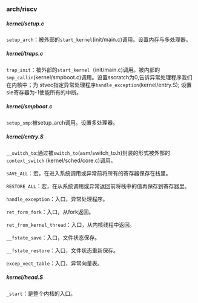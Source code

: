 ### arch/riscv

##### kernel/setup.c

`setup_arch`：被外部的`start_kernel`(init/main.c)调用。设置内存与多处理器。

##### kernel/traps.c

`trap_init`：被外部的`start_kernel`（init/main.c)调用。被内部的`smp_callin`(kernel/smpboot.c)调用。设置sscratch为0,告诉异常处理程序我们在内核中；为 stvec指定异常处理程序`handle_exception`(kernel/entry.S); 设置sie寄存器为-1使能所有的中断。

##### kernel/smpboot.c

`setup_smp`:被setup_arch调用。设置多处理器。

##### kernel/entry.S

`__switch_to`:通过被`switch_to`(asm/switch_to.h)封装的形式被外部的`context_switch` (kernel/sched/core.c)调用。

`SAVE_ALL`：宏，在进入系统调用或异常前将所有的寄存器保存在栈里。

`RESTORE_ALL`：宏，在从系统调用或异常返回前将栈中的值再保存到寄存器里。

`handle_exception`：入口，异常处理程序。

`ret_form_fork`：入口，从fork返回。

`ret_from_kernel_thread`：入口，从内核线程中返回。

`__fstate_save`：入口，文件状态保存。

`__fstate_restore`：入口，文件状态重新保存。

`excep_vect_table`：入口，异常向量表。

##### kernel/head.S

`_start`：是整个内核的入口。

